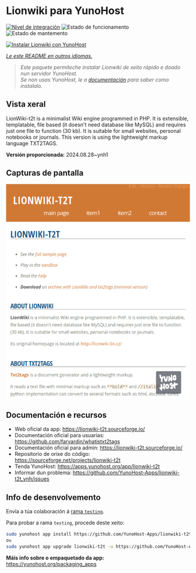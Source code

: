 <!--
NOTA: Este README foi creado automáticamente por <https://github.com/YunoHost/apps/tree/master/tools/readme_generator>
NON debe editarse manualmente.
-->

# Lionwiki para YunoHost

[![Nivel de integración](https://dash.yunohost.org/integration/lionwiki-t2t.svg)](https://ci-apps.yunohost.org/ci/apps/lionwiki-t2t/) ![Estado de funcionamento](https://ci-apps.yunohost.org/ci/badges/lionwiki-t2t.status.svg) ![Estado de mantemento](https://ci-apps.yunohost.org/ci/badges/lionwiki-t2t.maintain.svg)

[![Instalar Lionwiki con YunoHost](https://install-app.yunohost.org/install-with-yunohost.svg)](https://install-app.yunohost.org/?app=lionwiki-t2t)

*[Le este README en outros idiomas.](./ALL_README.md)*

> *Este paquete permíteche instalar Lionwiki de xeito rápido e doado nun servidor YunoHost.*  
> *Se non usas YunoHost, le a [documentación](https://yunohost.org/install) para saber como instalalo.*

## Vista xeral

LionWiki-t2t is a minimalist Wiki engine programmed in PHP. It is extensible, templatable, file based (it doesn't need database like MySQL) and requires just one file to function (30 kb). It is suitable for small websites, personal notebooks or journals. This version is using the lightweight markup language TXT2TAGS.


**Versión proporcionada:** 2024.08.28~ynh1

## Capturas de pantalla

![Captura de pantalla de Lionwiki](./doc/screenshots/screenshot_lionwikit2t.png)

## Documentación e recursos

- Web oficial da app: <https://lionwiki-t2t.sourceforge.io/>
- Documentación oficial para usuarias: <https://github.com/farvardin/whatistxt2tags>
- Documentación oficial para admin: <https://lionwiki-t2t.sourceforge.io/>
- Repositorio de orixe do código: <https://sourceforge.net/projects/lionwiki-t2t>
- Tenda YunoHost: <https://apps.yunohost.org/app/lionwiki-t2t>
- Informar dun problema: <https://github.com/YunoHost-Apps/lionwiki-t2t_ynh/issues>

## Info de desenvolvemento

Envía a túa colaboración á [rama `testing`](https://github.com/YunoHost-Apps/lionwiki-t2t_ynh/tree/testing).

Para probar a rama `testing`, procede deste xeito:

```bash
sudo yunohost app install https://github.com/YunoHost-Apps/lionwiki-t2t_ynh/tree/testing --debug
ou
sudo yunohost app upgrade lionwiki-t2t -u https://github.com/YunoHost-Apps/lionwiki-t2t_ynh/tree/testing --debug
```

**Máis info sobre o empaquetado da app:** <https://yunohost.org/packaging_apps>
